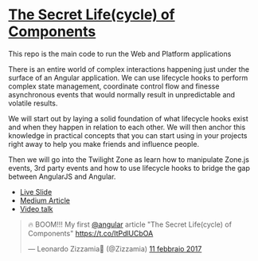 
# [The Secret Life(cycle) of Components](http://zizzamia.github.io/life-cycle/)
This repo is the main code to run the Web and Platform applications

There is an entire world of complex interactions happening just under the surface of an Angular application. We can use lifecycle hooks to perform complex state management, coordinate control flow and finesse asynchronous events that would normally result in unpredictable and volatile results. 

We will start out by laying a solid foundation of what lifecycle hooks exist and when they happen in relation to each other. We will then anchor this knowledge in practical concepts that you can start using in your projects right away to help you make friends and influence people.

Then we will go into the Twilight Zone as learn how to manipulate Zone.js events, 3rd party events and how to use lifecycle hooks to bridge the gap between AngularJS and Angular.


- [Live Slide](http://zizzamia.github.io/life-cycle/) 
- [Medium Article](https://medium.com/@zizzamia/the-secret-life-cycle-of-components-ee180a9a42bb)
- [Video talk](https://www.youtube.com/watch?v=bojG4ua0jVc)

<blockquote class="twitter-tweet" data-lang="it"><p lang="en" dir="ltr">🔥 BOOM!!! My first <a href="https://twitter.com/angular?ref_src=twsrc%5Etfw">@angular</a> article &quot;The Secret Life(cycle) of Components&quot; <a href="https://t.co/ItPdlUCbOA">https://t.co/ItPdlUCbOA</a></p>&mdash; Leonardo Zizzamia🦉 (@Zizzamia) <a href="https://twitter.com/Zizzamia/status/830447426725085189?ref_src=twsrc%5Etfw">11 febbraio 2017</a></blockquote>
<script async src="https://platform.twitter.com/widgets.js" charset="utf-8"></script>

